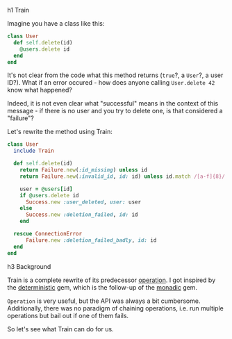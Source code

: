 h1 Train

Imagine you have a class like this:

```ruby
class User
  def self.delete(id)
    @users.delete id
  end
end
```

It's not clear from the code what this method returns (`true`?, a `User`?, a user ID?). What if an error occured - how does anyone calling `User.delete 42` know what happened?

Indeed, it is not even clear what "successful" means in the context of this message - if there is no user and you try to delete one, is that considered a "failure"?

Let's rewrite the method using Train:

```ruby
class User
  include Train

  def self.delete(id)
    return Failure.new(:id_missing) unless id
    return Failure.new(:invalid_id, id: id) unless id.match /[a-f]{8}/

    user = @users[id]
    if @users.delete id
      Success.new :user_deleted, user: user
    else
      Success.new :deletion_failed, id: id
    end

  rescue ConnectionError
      Failure.new :deletion_failed_badly, id: id
  end
end
```




h3 Background

Train is a complete rewrite of its predecessor [operation](https://github.com/halo/operation). I got inspired by the [deterministic](https://github.com/pzol/deterministic) gem, which is the follow-up of the [monadic](https://github.com/pzol/monadic) gem.

`Operation` is very useful, but the API was always a bit cumbersome. Additionally, there was no paradigm of chaining operations, i.e. run multiple operations but bail out if one of them fails.

So let's see what Train can do for us.

